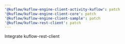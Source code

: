 ```yaml
---
'@kuflow/kuflow-engine-client-activity-kuflow': patch
'@kuflow/kuflow-engine-client-core': patch
'@kuflow/kuflow-engine-client-sample': patch
'@kuflow/kuflow-rest-client': patch
---
```


Integrate kuflow-rest-client
